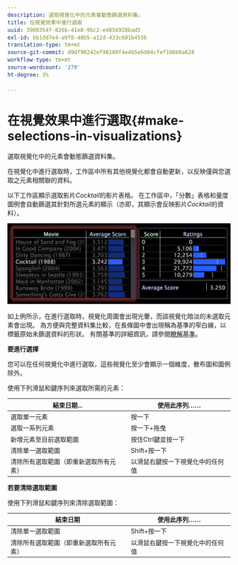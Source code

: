 ```yaml
---
description: 選取視覺化中的元素會動態篩選資料集。
title: 在視覺效果中進行選取
uuid: 3900354f-826b-41e8-9bc2-e4856928bad5
exl-id: bb1dd7e4-a9f8-48b5-a12d-433c601b455b
translation-type: tm+mt
source-git-commit: d9df90242ef96188f4e4b5e6d04cfef196b0a628
workflow-type: tm+mt
source-wordcount: '279'
ht-degree: 3%

---
```


# 在視覺效果中進行選取{#make-selections-in-visualizations}

選取視覺化中的元素會動態篩選資料集。

在視覺化中進行選取時，工作區中所有其他視覺化都會自動更新，以反映僅與您選取之元素相關聯的資料。

以下工作區顯示選取影片&#x200B;*Cocktail*&#x200B;的影片表格。 在工作區中，「分數」表格和量度圖例會自動篩選其針對所選元素的顯示（亦即，其顯示會反映影片&#x200B;*Cocktail*&#x200B;的資料）。

![](assets/wsp_selection_Basic.png)

如上例所示，在進行選取時，視覺化周圍會出現光暈，而該視覺化暗淡的未選取元素會出現。 為方便與完整資料集比較，在長條圖中會出現稱為基準的窄白線，以標籤原始未篩選資料的形狀。 有關基準的詳細資訊，請參閱[瞭解基準](../../../../home/c-get-started/c-vis/c-ustd-benchmks.md#concept-c7b0f4102e92458096f8c4765cbe2914)。

**要進行選擇**

您可以在任何視覺化中進行選取，這些視覺化至少會顯示一個維度，散布圖和圖例除外。

使用下列滑鼠和鍵序列來選取所需的元素：

| 結束日期... | 使用此序列…… |
|---|---|
| 選取單一元素 | 按一下 |
| 選取一系列元素 | 按一下+拖曳 |
| 新增元素至目前選取範圍 | 按住Ctrl鍵並按一下 |
| 清除單一選取範圍 | Shift+按一下 |
| 清除所有選取範圍（即重新選取所有元素） | 以滑鼠右鍵按一下視覺化中的任何值 |

**若要清除選取範圍**

使用下列滑鼠和鍵序列來清除選取範圍：

| 結束日期 | 使用此序列…… |
|---|---|
| 清除單一選取範圍 | Shift+按一下 |
| 清除所有選取範圍（即重新選取所有元素） | 以滑鼠右鍵按一下視覺化中的任何值 |

